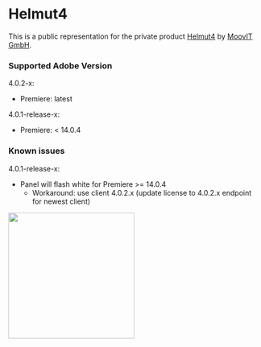 # Helmut4
This is a public representation for the private product [Helmut4](https://helmut.tools) by [MoovIT GmbH](https://www.moovit.de).

### Supported Adobe Version
4.0.2-x:
- Premiere: latest

4.0.1-release-x: 
- Premiere: < 14.0.4

### Known issues
4.0.1-release-x:
- Panel will flash white for Premiere >= 14.0.4
  - Workaround: use client 4.0.2.x (update license to 4.0.2.x endpoint for newest client)


<img width="250px" height="auto" src="https://sev.moovit24.de/uploads/TW9vdklUIEdtYkg/OxHA6b6M3JAoqhup7HTVSUgew9Tt0DP66E8JJZSFe0v8xxDoRfxYuOzzl9g5jR3ElGWTcsuu6NQ1xjS3VlpOdRNDco5vmnP1vVbW/Helmut-4-Family-Logo-2.png"/>

